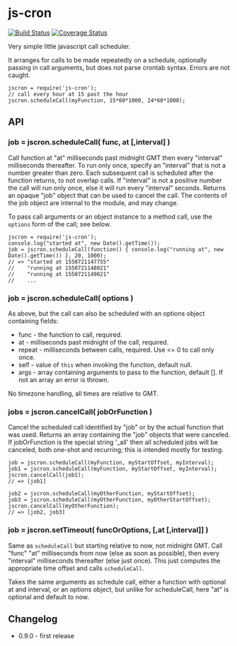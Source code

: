 js-cron
=======
[![Build Status](https://api.travis-ci.org/andrasq/node-js-cron.svg?branch=master)](https://travis-ci.org/andrasq/node-js-cron?branch=master)
[![Coverage Status](https://coveralls.io/repos/github/andrasq/node-js-cron/badge.svg?branch=master)](https://coveralls.io/github/andrasq/node-js-cron?branch=master)

Very simple little javascript call scheduler.

It arranges for calls to be made repeatedly on a schedule, optionally passing in call
arguments, but does not parse crontab syntax.  Errors are not caught.

    jscron = require('js-cron');
    // call every hour at 15 past the hour
    jscron.scheduleCall(myFunction, 15*60*1000, 24*60*1000);


API
---

### job = jscron.scheduleCall( func, at [,interval] )

Call function at "at" milliseconds past midnight GMT then every "interval" milliseconds
thereafter.  To run only once, specify an "interval" that is not a number greater than zero.
Each subsequent call is scheduled after the function returns, to not overlap calls.  If
"interval" is not a positive number the call will run only once, else it will run every
"interval" seconds.  Returns an opaque "job" object that can be used to cancel the call.
The contents of the job object are internal to the module, and may change.

To pass call arguments or an object instance to a method call, use the `options` form of the
call; see below.

    jscron = require('js-cron');
    console.log("started at", new Date().getTime());
    job = jscron.scheduleCall(function() { console.log("running at", new Date().getTime()) }, 20, 1000);
    // => "started at 1550721147755"
    //    "running at 1550721148021"
    //    "running at 1550721149021"
    //    ...

### job = jscron.scheduleCall( options )

As above, but the call can also be scheduled with an options object containing fields:

- func - the function to call, required.
- at - milliseconds past midnight of the call, required.
- repeat - milliseconds between calls, required.  Use <= 0 to call only once.
- self - value of `this` when invoking the function, default null.
- args - array containing arguments to pass to the function, default [].
  If not an array an error is thrown.

No timezone handling, all times are relative to GMT.

### jobs = jscron.cancelCall( jobOrFunction )

Cancel the scheduled call identified by "job" or by the actual function that was used.
Returns an array containing the "job" objects that were canceled.  If jobOrFunction is the
special string '_all' then all scheduled jobs will be canceled, both one-shot and recurring;
this is intended mostly for testing.

    job = jscron.scheduleCall(myFunction, myStartOffset, myInterval);
    job1 = jscron.scheduleCall(myFunction, myStartOffset, myInterval);
    jscron.cancelCall(job1);
    // => [job1]

    job2 = jscron.scheduleCall(myOtherFunction, myStartOffset);
    job3 = jscron.scheduleCall(myOtherFunction, myOtherStartOffset);
    jscron.cancelCall(myOtherFunction);
    // => [job2, job3]

### job = jscron.setTimeout( funcOrOptions, [,at [,interval]] )

Same as `scheduleCall` but starting relative to now, not midnight GMT.  Call "func"
"at" milliseconds from now (else as soon as possible), then every "interval" milliseconds
thereafter (else just once).  This just computes the appropriate time offset and calls
`scheduleCall`.

Takes the same arguments as schedule call, either a function with optional at and
interval, or an options object, but unlike for scheduleCall, here "at" is optional and
default to now.


Changelog
---------

- 0.9.0 - first release
